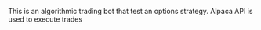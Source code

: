 This is an algorithmic trading bot that test an options strategy. Alpaca API is used to execute trades
